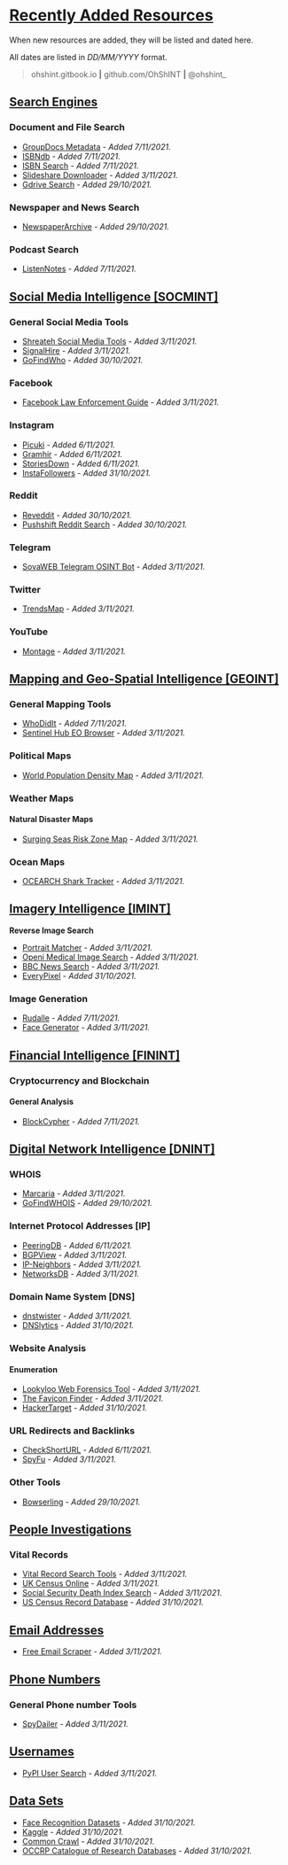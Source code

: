 # <u>**Recently Added Resources**</u>

When new resources are added, they will be listed and dated here. 

All dates are listed in *DD/MM/YYYY* format. 

> ohshint.gitbook.io **|** github.com/OhShINT **|** @ohshint_ 

## <u>**Search Engines**</u>

### **Document and File Search**

- [GroupDocs Metadata](https://products.groupdocs.app/metadata/) - *Added 7/11/2021.*
- [ISBNdb](https://isbndb.com/) - *Added 7/11/2021.*
- [ISBN Search](https://isbnsearch.org/) - *Added 7/11/2021.*
- [Slideshare Downloader](https://slideshare-downloader.herokuapp.com/) - *Added 3/11/2021.*
- [Gdrive Search](https://www.gdrivesearch.com/) - *Added 29/10/2021.*

### **Newspaper and News Search**

- [NewspaperArchive](https://newspaperarchive.com/) - *Added 29/10/2021.*

### Podcast Search

- [ListenNotes](https://listennotes.com/) - *Added 7/11/2021.*

## <u>**Social Media Intelligence [SOCMINT]**</u>

### **General Social Media Tools**

- [Shreateh Social Media Tools](https://khalil-shreateh.com/khalil.shtml/social_applications/) - *Added 3/11/2021.*
- [SignalHire](https://www.signalhire.com/) - *Added 3/11/2021.*
- [GoFindWho](https://gofindwho.com/) - *Added 30/10/2021.*

### Facebook

- [Facebook Law Enforcement Guide](https://www.facebook.com/safety/groups/law/guidelines/) - *Added 3/11/2021.*

### **Instagram**

- [Picuki](https://www.picuki.com/) - *Added 6/11/2021.*
- [Gramhir](https://gramhir.com/) - *Added 6/11/2021.*
- [StoriesDown](https://storiesdown.com/) - *Added 6/11/2021.*
- [InstaFollowers](https://www.instafollowers.co/find-instagram-user-id) - *Added 31/10/2021.*

### **Reddit**

- [Reveddit](https://www.reveddit.com/about/) - *Added 30/10/2021.*
- [Pushshift Reddit Search](http://redditsearch.io/) - *Added 30/10/2021.*

### Telegram

- [SovaWEB Telegram OSINT Bot](https://sovaweb.herokuapp.com/) - *Added 3/11/2021.*

### Twitter

- [TrendsMap](https://www.trendsmap.com/map) - *Added 3/11/2021.*

### YouTube

- [Montage](https://montage.meedan.com/welcome) - *Added 3/11/2021.*

## <u>**Mapping and Geo-Spatial Intelligence [GEOINT]**</u>

### **General Mapping Tools**

- [WhoDidIt](https://simon04.dev.openstreetmap.org/whodidit/) - *Added 7/11/2021.*
- [Sentinel Hub EO Browser](https://apps.sentinel-hub.com/eo-browser/) - *Added 3/11/2021.*

### **Political Maps**

- [World Population Density Map](https://luminocity3d.org/WorldPopDen/) - *Added 3/11/2021.*

### **Weather Maps**

#### **Natural Disaster Maps**

- [Surging Seas Risk Zone Map](https://ss2.climatecentral.org/) - *Added 3/11/2021.*

### Ocean Maps

- [OCEARCH Shark Tracker](https://www.ocearch.org/tracker/) - *Added 3/11/2021.*

## <u>**Imagery Intelligence [IMINT]**</u>

**Reverse Image Search**

- [Portrait Matcher](https://zeus.robots.ox.ac.uk/portraitmatcher/) - *Added 3/11/2021.*
- [Openi Medical Image Search](https://openi.nlm.nih.gov/gridquery) - *Added 3/11/2021.*
- [BBC News Search](https://zeus.robots.ox.ac.uk/bbc_search/) - *Added 3/11/2021.*
- [EveryPixel](https://www.everypixel.com/) - *Added 31/10/2021.*

### Image Generation

- [Rudalle](https://rudalle.ru/) - *Added 7/11/2021.*
- [Face Generator](https://generated.photos/face-generator/) - *Added 3/11/2021.*

## <u>**Financial Intelligence [FININT]**</u>

### Cryptocurrency and Blockchain

#### **General Analysis**

- [BlockCypher](https://blockcypher.herokuapp.com/) - *Added 7/11/2021.*

## <u>**Digital Network Intelligence [DNINT]**</u>

### **WHOIS**

- [Marcaria](https://whois.marcaria.com/en) - *Added 3/11/2021.*
- [GoFindWHOIS](https://gofindwhois.com/) - *Added 29/10/2021.*

### Internet Protocol Addresses [IP]

- [PeeringDB](https://www.peeringdb.com/) - *Added 6/11/2021.*
- [BGPView](https://bgpview.io/) - *Added 3/11/2021.*
- [IP-Neighbors](https://www.ip-neighbors.com) - *Added 3/11/2021.*
- [NetworksDB](https://networksdb.io/) - *Added 3/11/2021.*

### **Domain Name System [DNS]**

- [dnstwister](https://dnstwister.report/) - *Added 3/11/2021.*
- [DNSlytics](https://dnslytics.com/) - *Added 31/10/2021.*

### **Website Analysis**

#### **Enumeration**

- [Lookyloo Web Forensics Tool](https://lookyloo.circl.lu) - *Added 3/11/2021.*
- [The Favicon Finder](https://besticon.herokuapp.com/) - *Added 3/11/2021.*
- [HackerTarget](https://hackertarget.com/server-info/) - *Added 31/10/2021.*

### URL Redirects and Backlinks

- [CheckShortURL](https://checkshorturl.com) - *Added 6/11/2021.*
- [SpyFu](https://www.spyfu.com/overview/domain) - *Added 3/11/2021.*

### **Other Tools**

- [Bowserling](https://www.browserling.com/) - *Added 29/10/2021.*

## <u>**People Investigations**</u>

### **Vital Records**

- [Vital Record Search Tools](https://stevemorse.org/index.html) - *Added 3/11/2021.*
- [UK Census Online](https://ukcensusonline.com/search/) - *Added 3/11/2021.*
- [Social Security Death Index Search](https://stevemorse.org/ssdi/ssdi.html) - *Added 3/11/2021.*
- [US Census Record Database](https://www.archives.gov/research/census/online-resources) - *Added 31/10/2021.*

## <u>**Email Addresses**</u>

- [Free Email Scraper](https://freemailscraper.herokuapp.com/complete-website-email-scraper) - *Added 3/11/2021.*

## <u>**Phone Numbers**</u>

### **General Phone number Tools**

- [SpyDailer](https://www.spydialer.com/) - *Added 3/11/2021.*

## **<u>Usernames</u>**

- [PyPI User Search](https://pypi.org/user/<ENTER-USERNAME-HERE>) - *Added 3/11/2021.*

## <u>**Data Sets**</u>

- [Face Recognition Datasets](https://www.face-rec.org/databases/) - *Added 31/10/2021.*
- [Kaggle](https://www.kaggle.com/datasets) - *Added 31/10/2021.*
- [Common Crawl](https://commoncrawl.org/) - *Added 31/10/2021.*
- [OCCRP Catalogue of Research Databases](https://id.occrp.org/databases/) - *Added 31/10/2021.*
